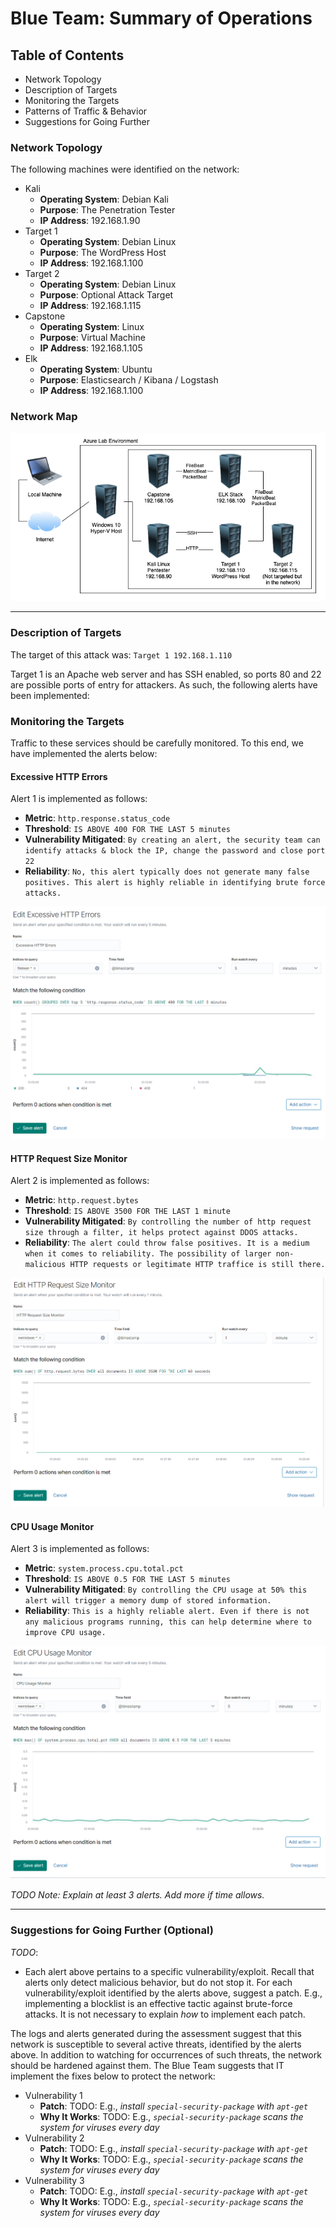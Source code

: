 # Blue Team: Summary of Operations

## Table of Contents
- Network Topology
- Description of Targets
- Monitoring the Targets
- Patterns of Traffic & Behavior
- Suggestions for Going Further


### Network Topology

The following machines were identified on the network:
- Kali
  - **Operating System**: Debian Kali
  - **Purpose**: The Penetration Tester
  - **IP Address**: 192.168.1.90
- Target 1
  - **Operating System**: Debian Linux
  - **Purpose**: The WordPress Host
  - **IP Address**: 192.168.1.100
- Target 2
  - **Operating System**: Debian Linux
  - **Purpose**: Optional Attack Target
  - **IP Address**: 192.168.1.115
- Capstone
  - **Operating System**: Linux
  - **Purpose**: Virtual Machine
  - **IP Address**: 192.168.1.105
- Elk
  - **Operating System**: Ubuntu
  - **Purpose**: Elasticsearch / Kibana / Logstash
  - **IP Address**: 192.168.1.100


### Network Map

![](https://github.com/jamesdewhirst/FinalProject/blob/main/Images/NetworkMap.png)

---

### Description of Targets

The target of this attack was: `Target 1 192.168.1.110`

Target 1 is an Apache web server and has SSH enabled, so ports 80 and 22 are possible ports of entry for attackers. As such, the following alerts have been implemented:

### Monitoring the Targets

Traffic to these services should be carefully monitored. To this end, we have implemented the alerts below:

#### Excessive HTTP Errors
Alert 1 is implemented as follows:
  - **Metric**: `http.response.status_code`
  - **Threshold**: `IS ABOVE 400 FOR THE LAST 5 minutes`
  - **Vulnerability Mitigated**: `By creating an alert, the security team can identify attacks & block the IP, change the password and close port 22`
  - **Reliability**: `No, this alert typically does not generate many false positives. This alert is highly reliable in identifying brute force attacks.`

![](https://github.com/jamesdewhirst/FinalProject/blob/main/Images/b-1-http.png)

#### HTTP Request Size Monitor
Alert 2 is implemented as follows:
  - **Metric**: `http.request.bytes`
  - **Threshold**: `IS ABOVE 3500 FOR THE LAST 1 minute`
  - **Vulnerability Mitigated**: `By controlling the number of http request size through a filter, it helps protect against DDOS attacks.`
  - **Reliability**: `The alert could throw false positives. It is a medium when it comes to reliability. The possibility of larger non-malicious HTTP requests or legitimate HTTP traffice is still there.`

![](https://github.com/jamesdewhirst/FinalProject/blob/main/Images/b-2-size.png)

#### CPU Usage Monitor
Alert 3 is implemented as follows:
  - **Metric**: `system.process.cpu.total.pct`
  - **Threshold**: `IS ABOVE 0.5 FOR THE LAST 5 minutes`
  - **Vulnerability Mitigated**: `By controlling the CPU usage at 50% this alert will trigger a memory dump of stored information.`
  - **Reliability**: `This is a highly reliable alert. Even if there is not any malicious programs running, this can help determine where to improve CPU usage.`

![](https://github.com/jamesdewhirst/FinalProject/blob/main/Images/b-3-CPU.png)


_TODO Note: Explain at least 3 alerts. Add more if time allows._

---

### Suggestions for Going Further (Optional)
_TODO_: 
- Each alert above pertains to a specific vulnerability/exploit. Recall that alerts only detect malicious behavior, but do not stop it. For each vulnerability/exploit identified by the alerts above, suggest a patch. E.g., implementing a blocklist is an effective tactic against brute-force attacks. It is not necessary to explain _how_ to implement each patch.

The logs and alerts generated during the assessment suggest that this network is susceptible to several active threats, identified by the alerts above. In addition to watching for occurrences of such threats, the network should be hardened against them. The Blue Team suggests that IT implement the fixes below to protect the network:
- Vulnerability 1
  - **Patch**: TODO: E.g., _install `special-security-package` with `apt-get`_
  - **Why It Works**: TODO: E.g., _`special-security-package` scans the system for viruses every day_
- Vulnerability 2
  - **Patch**: TODO: E.g., _install `special-security-package` with `apt-get`_
  - **Why It Works**: TODO: E.g., _`special-security-package` scans the system for viruses every day_
- Vulnerability 3
  - **Patch**: TODO: E.g., _install `special-security-package` with `apt-get`_
  - **Why It Works**: TODO: E.g., _`special-security-package` scans the system for viruses every day_
